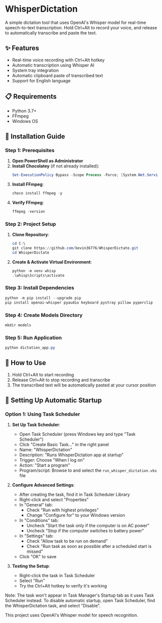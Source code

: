 # WhisperDictation

A simple dictation tool that uses OpenAI's Whisper model for real-time speech-to-text transcription. Hold Ctrl+Alt to record your voice, and release to automatically transcribe and paste the text.

## ✨ Features

- Real-time voice recording with Ctrl+Alt hotkey
- Automatic transcription using Whisper AI
- System tray integration
- Automatic clipboard paste of transcribed text
- Support for English language

## 📋 Requirements

- Python 3.7+
- FFmpeg
- Windows OS

## 🚀 Installation Guide

### Step 1: Prerequisites

1. **Open PowerShell as Administrator**
2. **Install Chocolatey** (if not already installed):
   ```powershell
   Set-ExecutionPolicy Bypass -Scope Process -Force; [System.Net.ServicePointManager]::SecurityProtocol = [System.Net.ServicePointManager]::SecurityProtocol -bor 3072; iex ((New-Object System.Net.WebClient).DownloadString('https://community.chocolatey.org/install.ps1'))
   ```
3. **Install FFmpeg**:
   ```powershell
   choco install ffmpeg -y
   ```
4. **Verify FFmpeg**:
   ```powershell
   ffmpeg -version
   ```

### Step 2: Project Setup

1. **Clone Repository**:
   ```powershell
   cd C:\
   git clone https://github.com/kevin36776/WhisperDictate.git
   cd WhisperDictate
   ```
2. **Create & Activate Virtual Environment**:
   ```powershell
   python -m venv whisp
   .\whisp\Scripts\activate
   ```

### Step 3: Install Dependencies

```powershell
python -m pip install --upgrade pip
pip install openai-whisper pyaudio keyboard pystray pillow pyperclip
```

### Step 4: Create Models Directory

```powershell
mkdir models
```

### Step 5: Run Application

```powershell
python dictation_app.py
```

## 🎯 How to Use

1. Hold Ctrl+Alt to start recording
2. Release Ctrl+Alt to stop recording and transcribe
3. The transcribed text will be automatically pasted at your cursor position

## 🚀 Setting Up Automatic Startup

### Option 1: Using Task Scheduler

1. **Set Up Task Scheduler**:
   - Open Task Scheduler (press Windows key and type "Task Scheduler")
   - Click "Create Basic Task..." in the right panel
   - Name: "WhisperDictation"
   - Description: "Runs WhisperDictation app at startup"
   - Trigger: Choose "When I log on"
   - Action: "Start a program"
   - Program/script: Browse to and select the `run_whisper_dictation.vbs` file

2. **Configure Advanced Settings**:
   - After creating the task, find it in Task Scheduler Library
   - Right-click and select "Properties"
   - In "General" tab:
     - Check "Run with highest privileges"
     - Change "Configure for" to your Windows version
   - In "Conditions" tab:
     - Uncheck "Start the task only if the computer is on AC power"
     - Uncheck "Stop if the computer switches to battery power"
   - In "Settings" tab:
     - Check "Allow task to be run on demand"
     - Check "Run task as soon as possible after a scheduled start is missed"
   - Click "OK" to save

3. **Testing the Setup**:
   - Right-click the task in Task Scheduler
   - Select "Run"
   - Try the Ctrl+Alt hotkey to verify it's working

Note: The task won't appear in Task Manager's Startup tab as it uses Task Scheduler instead. To disable automatic startup, open Task Scheduler, find the WhisperDictation task, and select "Disable".

This project uses OpenAI's Whisper model for speech recognition. 
